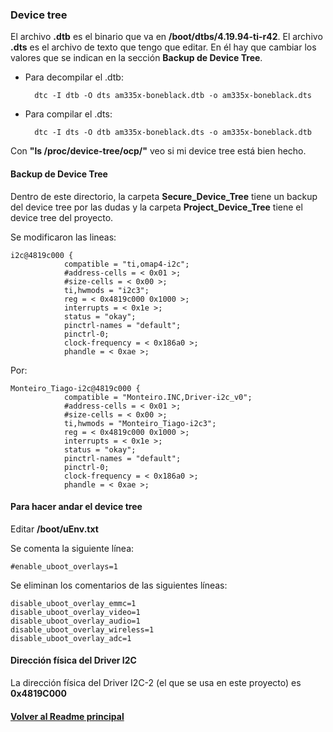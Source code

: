 ### Device tree
El archivo **.dtb** es el binario que va en **/boot/dtbs/4.19.94-ti-r42**.
El archivo **.dts** es el archivo de texto que tengo que editar. En él hay que cambiar los valores que se indican en la sección  **Backup de Device Tree**.

* Para decompilar el .dtb:
    
        dtc -I dtb -O dts am335x-boneblack.dtb -o am335x-boneblack.dts

* Para compilar el .dts:
    
        dtc -I dts -O dtb am335x-boneblack.dts -o am335x-boneblack.dtb

Con **"ls /proc/device-tree/ocp/"** veo si mi device tree está bien hecho.

#### Backup de Device Tree
Dentro de este directorio, la carpeta **Secure_Device_Tree** tiene un backup del device tree por las dudas y la carpeta **Project_Device_Tree** tiene el device tree del proyecto.

Se modificaron las lineas:

    i2c@4819c000 {
                compatible = "ti,omap4-i2c";
                #address-cells = < 0x01 >;
                #size-cells = < 0x00 >;
                ti,hwmods = "i2c3";
                reg = < 0x4819c000 0x1000 >;
                interrupts = < 0x1e >;
                status = "okay";
                pinctrl-names = "default";
                pinctrl-0;
                clock-frequency = < 0x186a0 >;
                phandle = < 0xae >;

Por:

    Monteiro_Tiago-i2c@4819c000 {
                compatible = "Monteiro.INC,Driver-i2c_v0";
                #address-cells = < 0x01 >;
                #size-cells = < 0x00 >;
                ti,hwmods = "Monteiro_Tiago-i2c3";
                reg = < 0x4819c000 0x1000 >;
                interrupts = < 0x1e >;
                status = "okay";
                pinctrl-names = "default";
                pinctrl-0;
                clock-frequency = < 0x186a0 >;
                phandle = < 0xae >;

#### Para hacer andar el device tree
Editar **/boot/uEnv.txt**

Se comenta la siguiente línea:

    #enable_uboot_overlays=1

Se eliminan los comentarios de las siguientes líneas:

    disable_uboot_overlay_emmc=1
    disable_uboot_overlay_video=1
    disable_uboot_overlay_audio=1
    disable_uboot_overlay_wireless=1
    disable_uboot_overlay_adc=1

#### Dirección física del Driver I2C
La dirección física del Driver I2C-2 (el que se usa en este proyecto) es __0x4819C000__ 

#### [Volver al Readme principal](/02_cuat/README.md)
